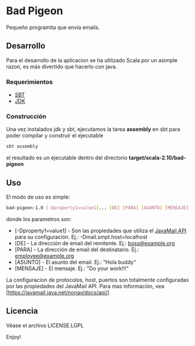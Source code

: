 # Bad Pigeon

Pequeño programita que envia emails.

## Desarrollo

Para el desarrollo de la aplicacion se ha utilizado Scala por un asimple razon, es más divertido que hacerlo con java.

### Requerimientos

- [SBT](http://www.scala-sbt.org/)
- [JDK](http://openjdk.java.net/)

### Construcción

Una vez instalados jdk y sbt, ejecutamos la tarea **assembly** en sbt para poder compilar y construir el ejecutable

```bash
sbt assembly
```

el resultado es un ejecutable dentro del directorio **target/scala-2.10/bad-pigeon**

## Uso

El modo de uso es simple:
```bash
bad-pigeon-1.0 [-Dproperty1=value1]... [DE] [PARA] [ASUNTO] [MENSAJE]
```

donde los parametros son:
* [-Dproperty1=value1] - Son las propiedades que utiliza el [JavaMail API](https://javamail.java.net/nonav/docs/api/) para su configuración. Ej.: -Dmail.smpt.host=localhost
* [DE] - La dirección de email del remitente. Ej.: boss@example.org
* [PARA] - La dirección de email del destinatario. Ej.: employee@example.org
* [ASUNTO] - El asunto del email. Ej.: "Hola buddy"
* [MENSAJE] - El mensaje. Ej.: "Do your work!!!"

La configuracion de protocolos, host, puertos son totalmente configuradas por las propiedades del JavaMail API. Para mas información, vea [https://javamail.java.net/nonav/docs/api/]

## Licencia

Véase el archivo LICENSE.LGPL

Enjoy!
